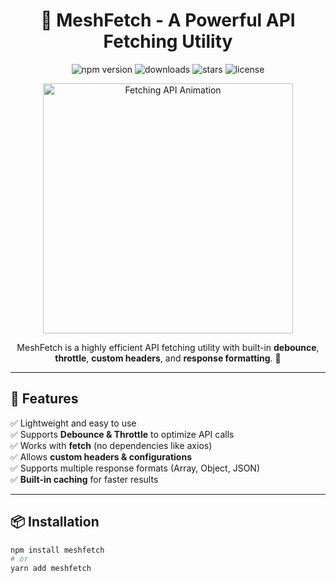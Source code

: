 <h1 align="center">🚀 MeshFetch - A Powerful API Fetching Utility</h1>

<p align="center">
  <img src="https://img.shields.io/npm/v/meshfetch?color=blue&label=npm" alt="npm version">
  <img src="https://img.shields.io/npm/dt/meshfetch?color=green&label=downloads" alt="downloads">
  <img src="https://img.shields.io/github/stars/your-username/meshfetch?color=yellow" alt="stars">
  <img src="https://img.shields.io/github/license/your-username/meshfetch?color=red" alt="license">
</p>

<p align="center">
  <img src="https://media.giphy.com/media/QTfX9Ejfra3ZmNxh6B/giphy.gif" width="400" alt="Fetching API Animation">
</p>

<p align="center">
  MeshFetch is a highly efficient API fetching utility with built-in <strong>debounce</strong>, <strong>throttle</strong>, <strong>custom headers</strong>, and <strong>response formatting</strong>. 🚀 
</p>

---

## 📌 **Features**
✅ Lightweight and easy to use  
✅ Supports **Debounce & Throttle** to optimize API calls  
✅ Works with **fetch** (no dependencies like axios)  
✅ Allows **custom headers & configurations**  
✅ Supports multiple response formats (Array, Object, JSON)  
✅ **Built-in caching** for faster results  

---

## 📦 **Installation**
```sh
npm install meshfetch
# or
yarn add meshfetch
